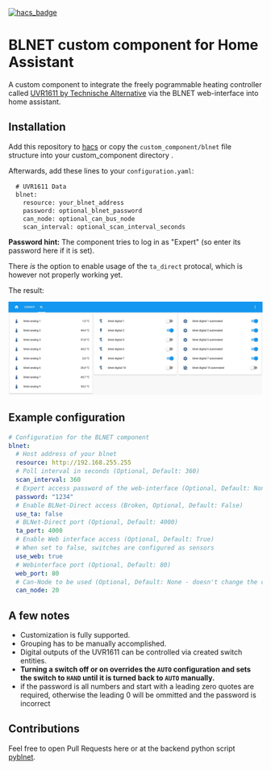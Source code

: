 [![hacs_badge](https://img.shields.io/badge/HACS-Custom-orange.svg)](https://github.com/custom-components/hacs)

# BLNET custom component for Home Assistant

A custom component to integrate the freely pogrammable heating controller called [UVR1611 by Technische Alternative](https://www.ta.co.at/en/freely-programmable/uvr1611/)
via the BLNET web-interface into home assistant.

## Installation

Add this repository to [hacs](https://hacs.xyz/) or copy the `custom_component/blnet` file structure into your custom_component directory .

Afterwards, add these lines to your `configuration.yaml`:

      # UVR1611 Data
      blnet:
        resource: your_blnet_address
        password: optional_blnet_password
        can_node: optional_can_bus_node
        scan_interval: optional_scan_interval_seconds

**Password hint:** The component tries to log in as "Expert" (so enter its password here if it is set).

There *is* the option to enable usage of the `ta_direct` protocal, which is however not properly working yet.

The result:

![Configured groups containing all available BLNet-supplied sensors](screenshot_blnet.jpg)

## Example configuration

```yaml
# Configuration for the BLNET component
blnet:
  # Host address of your blnet
  resource: http://192.168.255.255
  # Poll interval in seconds (Optional, Default: 360)
  scan_interval: 360
  # Expert access password of the web-interface (Optional, Default: None)
  password: "1234"
  # Enable BLNet-Direct access (Broken, Optional, Default: False)
  use_ta: false
  # BLNet-Direct port (Optional, Default: 4000)
  ta_port: 4000
  # Enable Web interface access (Optional, Default: True)
  # When set to false, switches are configured as sensors
  use_web: true
  # Webinterface port (Optional, Default: 80)
  web_port: 80
  # Can-Node to be used (Optional, Default: None - doesn't change the current setting at the BLNET)
  can_node: 20
```

## A few notes

- Customization is fully supported.
- Grouping has to be manually accomplished.
- Digital outputs of the UVR1611 can be controlled via created switch entities.
- __Turning a switch off or on overrides the `AUTO` configuration and sets the switch to `HAND` until it is turned back to `AUTO` manually.__
- if the password is all numbers and start with a leading zero quotes are required, otherwise the leading 0 will be ommitted and the password is incorrect

## Contributions

Feel free to open Pull Requests here or at
the backend python script [pyblnet](https://github.com/nielstron/pyblnet).
